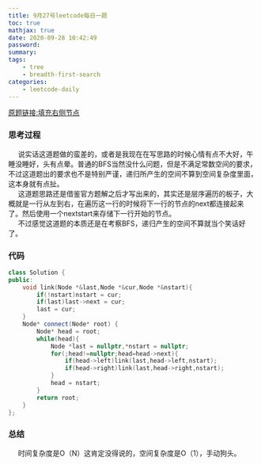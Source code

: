 ```yaml
---
title: 9月27号leetcode每日一题
toc: true
mathjax: true
date: 2020-09-28 10:42:49
password:
summary:
tags:
    - tree
    - breadth-first-search
categories:
    - leetcode-daily
---
```

[原题链接:填充右侧节点](https://leetcode-cn.com/problems/populating-next-right-pointers-in-each-node-ii/)
### 思考过程
&nbsp;&nbsp;&nbsp;&nbsp;&nbsp;说实话这道题做的蛮差的，或者是我现在在写思路的时候心情有点不大好，午睡没睡好，头有点晕。普通的BFS当然没什么问题，但是不满足常数空间的要求，不过这道题出的要求也不是特别严谨，递归所产生的空间不算到空间复杂度里面，这本身就有点扯。\
&nbsp;&nbsp;&nbsp;&nbsp;&nbsp;这道题思路还是借鉴官方题解之后才写出来的，其实还是层序遍历的板子，大概就是一行从左到右，在遍历这一行的时候将下一行的节点的next都连接起来了。然后使用一个nextstart来存储下一行开始的节点。\
&nbsp;&nbsp;&nbsp;&nbsp;&nbsp;不过感觉这道题的本质还是在考察BFS，递归产生的空间不算就当个笑话好了。
<!--more-->
### 代码
```c++
class Solution {
public:
    void link(Node *&last,Node *&cur,Node *&nstart){
        if(!nstart)nstart = cur;
        if(last)last->next = cur;
        last = cur;
    }
    Node* connect(Node* root) {
        Node* head = root;
        while(head){
            Node *last = nullptr,*nstart = nullptr;
            for(;head!=nullptr;head=head->next){
                if(head->left)link(last,head->left,nstart);
                if(head->right)link(last,head->right,nstart);
            }
            head = nstart;
        }
        return root;
    }
};
```
### 总结
&nbsp;&nbsp;&nbsp;&nbsp;&nbsp;时间复杂度是O（N）这肯定没得说的，空间复杂度是O（1），手动狗头。